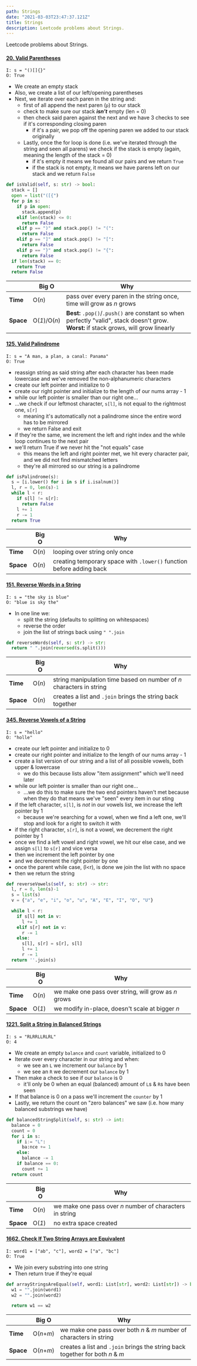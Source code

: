 ```yaml
---
path: Strings
date: "2021-03-03T23:47:37.121Z"
title: Strings
description: Leetcode problems about Strings.
---
```


Leetcode problems about Strings.

#### [20. Valid Parentheses](https://leetcode.com/problems/valid-parentheses/)

`I: s = "()[]{}"`<br/>
`O: True`<br/>

- We create an empty stack
- Also, we create a list of our left/opening parentheses
- Next, we iterate over each paren in the string and:
  - first of all append the next paren (`p`) to our stack
  - check to make sure our stack _**isn't**_ empty (len = 0)
  - then check said paren against the next and we have 3 checks to see if it's corresponding closing paren
    - if it's a pair, we pop off the opening paren we added to our stack originally
  - Lastly, once the for loop is done (i.e. we've iterated through the string and seen all parens) we check if the stack is empty (again, meaning the length of the stack = 0)
    - if it's empty it means we found all our pairs and we return `True`
    - if the stack is not empty, it means we have parens left on our stack and we return `False`

```python
def isValid(self, s: str) -> bool:
  stack = []
  open = list("([{")
  for p in s:
    if p in open:
      stack.append(p)
    elif len(stack) <= 0:
      return False
    elif p == ")" and stack.pop() != "(":
      return False
    elif p == "]" and stack.pop() != "[":
      return False
    elif p == "}" and stack.pop() != "{":
      return False
  if len(stack) == 0:
    return True
  return False
```

|           | Big O                       | Why                                                                                                                                        |
| --------- | --------------------------- | ------------------------------------------------------------------------------------------------------------------------------------------ |
| **Time**  | O(<em>n</em>)               | pass over every paren in the string once, time will grow as <em>n</em> grows                                                               |
| **Space** | O(<em>1</em>)/O(<em>n</em>) | **Best:** `.pop()`/`.push()` are constant so when perfectly "valid", stack doesn't grow.<br/>**Worst:** if stack grows, will grow linearly |

#### [125. Valid Palindrome](https://leetcode.com/problems/valid-palindrome/)

`I: s = "A man, a plan, a canal: Panama"`<br/>
`O: True`<br/>

- reassign string as said string after each character has been made lowercase and we've removed the non-alphanumeric characters
- create our left pointer and initialize to 0
- create our right pointer and initialize to the length of our nums array - 1
- while our left pointer is smaller than our right one...
- ...we check if our leftmost character, `s[l]`, is not equal to the rightmost one, `s[r]`
  - meaning it's automatically not a palindrome since the entire word has to be mirrored
  - we return False and exit
- if they're the same, we increment the left and right index and the while loop continues to the next pair
- we'll return True if we never hit the "not equals" case
  - this means the left and right pointer met, we hit every character pair, and we did not find mismatched letters
  - they're all mirrored so our string is a palindrome

```python
def isPalindrome(s):
  s = [i.lower() for i in s if i.isalnum()]
  l, r = 0, len(s)-1
  while l < r:
    if s[l] != s[r]:
      return False
    l += 1
    r -= 1
  return True
```

|           | Big O         | Why                                                                  |
| --------- | ------------- | -------------------------------------------------------------------- |
| **Time**  | O(<em>n</em>) | looping over string only once                                        |
| **Space** | O(<em>n</em>) | creating temporary space with `.lower()` function before adding back |

#### [151. Reverse Words in a String](https://leetcode.com/problems/reverse-words-in-a-string/)

`I: s = "the sky is blue"`<br/>
`O: "blue is sky the"`<br/>

- In one line we:
  - split the string (defaults to splitting on whitespaces)
  - reverse the order
  - join the list of strings back using `" ".join`

```python
def reverseWords(self, s: str) -> str:
  return " ".join(reversed(s.split()))
```

|           | Big O         | Why                                                                         |
| --------- | ------------- | --------------------------------------------------------------------------- |
| **Time**  | O(<em>n</em>) | string manipulation time based on number of <em>n</em> characters in string |
| **Space** | O(<em>n</em>) | creates a list and `.join` brings the string back together                  |

#### [345. Reverse Vowels of a String](https://leetcode.com/problems/reverse-vowels-of-a-string/)

`I: s = "hello"`<br/>
`O: "holle"`<br/>

- create our left pointer and initialize to 0
- create our right pointer and initialize to the length of our nums array - 1
- create a list version of our string and a list of all possible vowels, both upper & lowercase
  - we do this because lists allow "item assignment" which we'll need later
- while our left pointer is smaller than our right one...
  - ...we do this to make sure the two end pointers haven't met because when they do that means we've "seen" every item in our sting
- if the left character, `s[l]`, is _*not*_ in our vowels list, we increase the left pointer by 1
  - because we're searching for a vowel, when we find a left one, we'll stop and look for a right to switch it with
- if the right character, `s[r]`, is not a vowel, we decrement the right pointer by 1
- once we find a left vowel and right vowel, we hit our else case, and we assign `s[l]` to `s[r]` and vice versa
- then we increment the left pointer by one
- and we decrement the right pointer by one
- once the parent while case, (l<r), is done we join the list with no space
- then we return the string

```python
def reverseVowels(self, s: str) -> str:
  l, r = 0, len(s)-1
  s = list(s)
  v = {"a", "e", "i", "o", "u", "A", "E", "I", "O", "U"}

  while l < r:
    if s[l] not in v:
      l += 1
    elif s[r] not in v:
      r -= 1
    else:
      s[l], s[r] = s[r], s[l]
      l += 1
      r -= 1
  return ''.join(s)
```

|           | Big O         | Why                                                         |
| --------- | ------------- | ----------------------------------------------------------- |
| **Time**  | O(<em>n</em>) | we make one pass over string, will grow as <em>n</em> grows |
| **Space** | O(<em>1</em>) | we modify in-place, doesn't scale at bigger <em>n</em>      |

#### [1221. Split a String in Balanced Strings](https://leetcode.com/problems/split-a-string-in-balanced-strings/)

`I: s = "RLRRLLRLRL"`<br/>
`O: 4`<br/>

- We create an empty `balance` and `count` variable, initialized to 0
- Iterate over every character in our string and when:
  - we see an `L` we increment our `balance` by 1
  - we see an `R` we decrement our `balance` by 1
- Then make a check to see if our `balance` is 0
  - it'll only be 0 when an equal (balanced) amount of `L`s & `R`s have been seen
- If that balance is 0 on a pass we'll increment the `counter` by 1
- Lastly, we return the count on "zero balances" we saw (i.e. how many balanced substrings we have)

```python
def balancedStringSplit(self, s: str) -> int:
  balance = 0
  count = 0
  for i in s:
    if i:= "L":
      ba:nce += 1
    else:
      balance -= 1
    if balance == 0:
      count += 1
  return count
```

|           | Big O         | Why                                                             |
| --------- | ------------- | --------------------------------------------------------------- |
| **Time**  | O(<em>n</em>) | we make one pass over <em>n</em> number of characters in string |
| **Space** | O(<em>1</em>) | no extra space created                                          |

#### [1662. Check If Two String Arrays are Equivalent](https://leetcode.com/problems/check-if-two-string-arrays-are-equivalent/)

`I: word1 = ["ab", "c"], word2 = ["a", "bc"]`<br/>
`O: True`<br/>

- We join every substring into one string
- Then return true if they're equal

```python
def arrayStringsAreEqual(self, word1: List[str], word2: List[str]) -> bool:
  w1 = "".join(word1)
  w2 = "".join(word2)

  return w1 == w2
```

|           | Big O                    | Why                                                                                         |
| --------- | ------------------------ | ------------------------------------------------------------------------------------------- |
| **Time**  | O(<em>n</em>+<em>m</em>) | we make one pass over both <em>n</em> & <em>m</em> number of characters in string           |
| **Space** | O(<em>n</em>+<em>m</em>) | creates a list and `.join` brings the string back together for both <em>n</em> & <em>m</em> |
